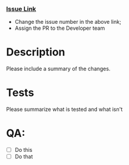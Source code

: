 ### [Issue Link](https://digiexam.atlassian.net/browse/ISSUE-0000)
* Change the issue number in the above link;
* Assign the PR to the Developer team

# Description

Please include a summary of the changes.

# Tests

Please summarize what is tested and what isn't 

# QA:

- [ ] Do this
- [ ] Do that
